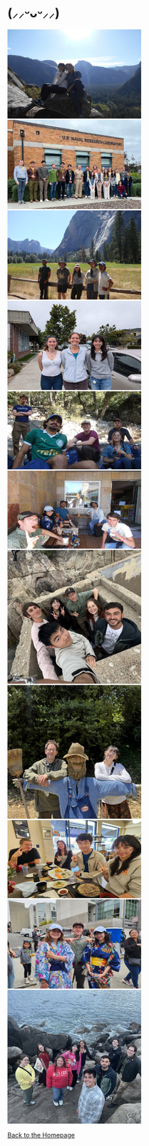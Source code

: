 # (⸝⸝ᵕᴗᵕ⸝⸝)

<img src="20250728_104213_7479BD.jpg" width="300" height="200"> 
<img src="2023oldinternswow.jpg" width="300" height="200">

<img src="DSC02702.JPG" width="300" height="200">
<img src="interns2024old.jpg" width="300" height="200">

<img src="20250730_124530_753A0C.JPEG" width="300" height="175"> 
<img src="20250808_103642_315FBC.JPEG" width="300" height="175">

<img src="20250721_023145_7EBA52.jpg" width="300" height="300"> 
<img src="20250809_100658_351B0A.jpg" width="300" height="300">


<img src="6294e766-47aa-4a88-b8a7-d21e0805a4ff.JPG" width="300" height="175">
<img src="20250803_131822_77081A.JPEG" width="300" height="200">

<img src="BBEAB2A4-BC1E-4E7C-9333-1B533BB72B79.jpeg" width="300" height="300">

[Back to the Homepage](./index.md)
